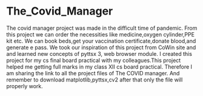 # The_Covid_Manager
The covid manager project was made in the difficult time of pandemic.
From this project we can order the necessities like medicine,oxygen cylinder,PPE kit etc. 
We can book beds,get your vaccination certificate,donate blood,and generate e pass.
We took our inspiration of this project from CoWin site and and learned new concepts of pyttsx 3, web browser module. I created this project for my cs final board practical with my colleagues.This project helped me getting full marks in my class XII cs board practical.
Therefore I am sharing the link to all the project files of The COVID manager.
And remember to download matplotlib,pyttsx,cv2 after that only the file will properly work.
